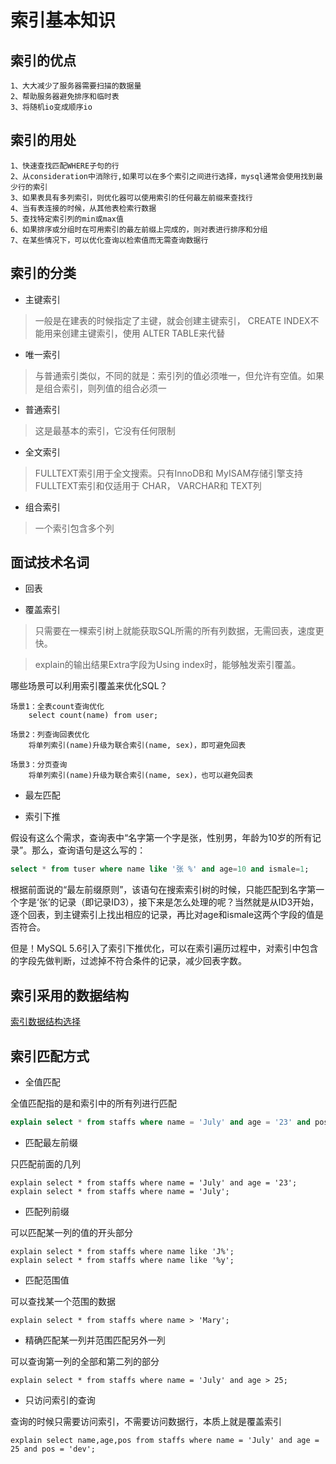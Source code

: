 # 索引基本知识


## 索引的优点

```text
1、大大减少了服务器需要扫描的数据量
2、帮助服务器避免排序和临时表
3、将随机io变成顺序io
```

## 索引的用处

```text
1、快速查找匹配WHERE子句的行
2、从consideration中消除行,如果可以在多个索引之间进行选择，mysql通常会使用找到最少行的索引
3、如果表具有多列索引，则优化器可以使用索引的任何最左前缀来查找行
4、当有表连接的时候，从其他表检索行数据
5、查找特定索引列的min或max值
6、如果排序或分组时在可用索引的最左前缀上完成的，则对表进行排序和分组
7、在某些情况下，可以优化查询以检索值而无需查询数据行
```

## 索引的分类

* 主键索引

> 一般是在建表的时候指定了主键，就会创建主键索引， CREATE INDEX不能用来创建主键索引，使用 ALTER TABLE来代替
		
* 唯一索引

> 与普通索引类似，不同的就是：索引列的值必须唯一，但允许有空值。如果是组合索引，则列值的组合必须一
		
* 普通索引

> 这是最基本的索引，它没有任何限制
		
* 全文索引

> FULLTEXT索引用于全文搜索。只有InnoDB和 MyISAM存储引擎支持 FULLTEXT索引和仅适用于 CHAR， VARCHAR和 TEXT列

* 组合索引

> 一个索引包含多个列
		
## 面试技术名词

* 回表

> 

* 覆盖索引

> 只需要在一棵索引树上就能获取SQL所需的所有列数据，无需回表，速度更快。
  
> explain的输出结果Extra字段为Using index时，能够触发索引覆盖。

哪些场景可以利用索引覆盖来优化SQL？

```text
场景1：全表count查询优化
    select count(name) from user;
    
场景2：列查询回表优化
    将单列索引(name)升级为联合索引(name, sex)，即可避免回表
    
场景3：分页查询
    将单列索引(name)升级为联合索引(name, sex)，也可以避免回表
```

* 最左匹配

* 索引下推

假设有这么个需求，查询表中“名字第一个字是张，性别男，年龄为10岁的所有记录”。那么，查询语句是这么写的：

```sql
select * from tuser where name like '张 %' and age=10 and ismale=1;
```

根据前面说的“最左前缀原则”，该语句在搜索索引树的时候，只能匹配到名字第一个字是‘张’的记录（即记录ID3），接下来是怎么处理的呢？当然就是从ID3开始，逐个回表，到主键索引上找出相应的记录，再比对age和ismale这两个字段的值是否符合。

但是！MySQL 5.6引入了索引下推优化，可以在索引遍历过程中，对索引中包含的字段先做判断，过滤掉不符合条件的记录，减少回表字数。

		
## 索引采用的数据结构

[索引数据结构选择](06_mysql索引数据结构选择.md)
		
## 索引匹配方式

* 全值匹配

全值匹配指的是和索引中的所有列进行匹配

```sql
explain select * from staffs where name = 'July' and age = '23' and pos = 'dev';
```
				
* 匹配最左前缀

只匹配前面的几列

```text
explain select * from staffs where name = 'July' and age = '23';
explain select * from staffs where name = 'July';
```
				
* 匹配列前缀
			
可以匹配某一列的值的开头部分

```text
explain select * from staffs where name like 'J%';
explain select * from staffs where name like '%y';
```
				
* 匹配范围值

可以查找某一个范围的数据

```text
explain select * from staffs where name > 'Mary';
```
		

* 精确匹配某一列并范围匹配另外一列
			
可以查询第一列的全部和第二列的部分

```text
explain select * from staffs where name = 'July' and age > 25;
```
				
* 只访问索引的查询
			
查询的时候只需要访问索引，不需要访问数据行，本质上就是覆盖索引

```text
explain select name,age,pos from staffs where name = 'July' and age = 25 and pos = 'dev';
```
